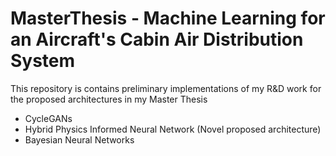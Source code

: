 # MasterThesis - Machine Learning for an Aircraft's Cabin Air Distribution System
This repository is contains preliminary implementations of my R&D work for the proposed architectures in my Master Thesis
* CycleGANs
* Hybrid Physics Informed Neural Network (Novel proposed architecture)
* Bayesian Neural Networks
